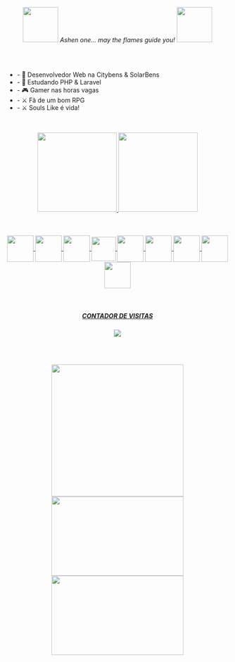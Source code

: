 <p align="center">
  <img width="80" height="80" src="https://media.tenor.com/images/a35bf9ff94bd56039e5b2bf93acd4ad7/tenor.gif" />
  <i>Ashen one... may the flames guide you!</i>
  <img width="80" height="80" src="https://media.tenor.com/images/a35bf9ff94bd56039e5b2bf93acd4ad7/tenor.gif" />
</p>

<br>
<br>

<div>
  <ul>
    <li> - 🔭 Desenvolvedor Web na Citybens & SolarBens</li>
    <li> - 🌱 Estudando PHP & Laravel</li>
    <li> - 🎮 Gamer nas horas vagas</li>
    <li> - ⚔ Fã de um bom RPG</li>
    <li> - ⚔ Souls Like é vida!</li>
  </ul>  
</div>

<br>
<br>

<div align="center">
  <a href="https://github.com/gabriel-cheng">
  <img height="180em" src="https://github-readme-stats.vercel.app/api?username=gabriel-cheng&show_icons=true&theme=dark&include_all_commits=true&count_private=true"/>
  <img height="180em" src="https://github-readme-stats.vercel.app/api/top-langs/?username=gabriel-cheng&layout=compact&langs_count=7&theme=dark"/>
</div>
  
<br>
<br>

<div align="center"><br>  
  <img align="center" height="60" src="https://cdn.jsdelivr.net/gh/devicons/devicon/icons/html5/html5-plain-wordmark.svg"/>
  <img align="center" height="60" src="https://cdn.jsdelivr.net/gh/devicons/devicon/icons/css3/css3-plain-wordmark.svg"/>
  <img align="center" height="60" src="https://cdn.jsdelivr.net/gh/devicons/devicon/icons/php/php-original.svg"/>
  <img align="center" height="55" src="https://upload.wikimedia.org/wikipedia/commons/thumb/9/9a/Laravel.svg/1200px-Laravel.svg.png"/>  
  <img align="center" height="60" src="https://cdn.jsdelivr.net/gh/devicons/devicon/icons/python/python-original.svg"/>
  <img align="center" height="60" src="https://img.icons8.com/fluency/48/000000/flask.png"/>
  <img align="center" height="60" src="https://cdn.jsdelivr.net/gh/devicons/devicon/icons/csharp/csharp-original.svg"/>
  <img align="center" height="60" src="https://img.icons8.com/color/48/000000/c-programming.png"/>
  <img align="center" height="60" src="https://img.icons8.com/color/50/000000/c-plus-plus-logo.png"/>
</div>
  
<br>
<br>
  
<div align="center">
  <p align="center">
    <h5>CONTADOR DE VISITAS</h5>
    <img align="center" src="https://profile-counter.glitch.me/gabriel-cheng/count.svg" />
  </p>
</div>
 
##

<br>
<br>

<div align="center">
  <img width="300px" height="300px" src="https://steamuserimages-a.akamaihd.net/ugc/949596687984849134/E8F0E54013A3693BF9FF54801D5EABA4C114FF5F/?imw=5000&imh=5000&ima=fit&impolicy=Letterbox&imcolor=%23000000&letterbox=false" />
  <img width="300px" height="180px" src="https://media0.giphy.com/media/aT2Vf6tJaRyCssznlz/giphy-downsized-large.gif" />
  <img width="300px" height="180px" src="https://i.pinimg.com/originals/29/dc/e1/29dce1599a130ff4a2ff063f58dba359.gif"/>
</div>
